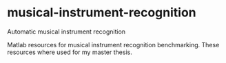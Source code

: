musical-instrument-recognition
==============================

Automatic musical instrument recognition


Matlab resources for musical instrument recognition benchmarking.
These resources where used for my master thesis.
